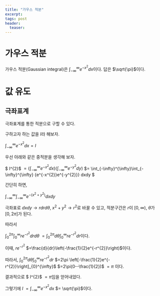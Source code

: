 ```yaml
---
title: "가우스 적분"
excerpt: 
tags: post
header:
  teaser: 
---
```


# 가우스 적분
가우스 적분(Gaussian integral)은 $\int_{-\infty}^{\infty}{e^{-x^{2}}}dx$이다. 답은 $\sqrt{\pi}$이다.

# 값 유도
## 극좌표계
극좌표계를 통한 적분으로 구할 수 있다.

구하고자 하는 값을 $I$라 해보자.

$\int_{-\infty}^{\infty}{e^{-x^{2}}}dx=I$

우선 아래와 같은 중적분을 생각해 보자.

$ I^{2}$ 
$= \left(\int_{-\infty}^{\infty}{e^{-x^{2}}}dx\right)\left(\int_{-\infty}^{\infty}{e^{-y^{2}}}dy\right)$ 
$= \int_{-\infty}^{\infty}\int_{-\infty}^{\infty} {e^{-x^{2}}e^{-y^{2}}} dxdy $

간단히 하면,

$\int_{-\infty}^{\infty}\int_{-\infty}^{\infty} {e^{-(x^{2}+y^{2})}} dxdy$

극좌표로 $dxdy\rightarrow rdrd\theta$, $x^{2}+y^{2}\rightarrow r^{2}$로 바꿀 수 있고, 적분구간은 $r$이 $[0,\infty)$, $\theta$가 $[0,2\pi]$가 된다.

따라서 

$\int_{0}^{2\pi}\int_{0}^{\infty} {re^{-r^{2}}} drd\theta$
$=\int_{0}^{2\pi}d\theta \int_{0}^{\infty} {re^{-r^{2}}} dr$이다. 

이때, $re^{-r^{2}}$
$=\frac{d}{dr}\left(-\frac{1}{2}e^{-r^{2}}\right)$이다.

따라서, 
$\int_{0}^{2\pi}d\theta \int_{0}^{\infty} {re^{-r^{2}}} dr$
$=2\pi \left[-\frac{1}{2}e^{-r^{2}}\right]_{0}^{\infty}$
$=2\pi(0--\frac{1}{2})$
$=\pi$
이다.

결과적으로 
$ I^{2}$ 
$= \pi$임을 얻어내었다.

그렇기에 $I$
$=\int_{-\infty}^{\infty}{e^{-x^{2}}}dx$
$= \sqrt{\pi}$이다.
